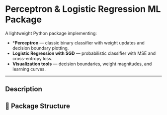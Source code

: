 # Perceptron & Logistic Regression ML Package

A lightweight Python package implementing:

- ***Perceptron** — classic binary classifier with weight updates and decision boundary plotting.
- **Logistic Regression with SGD** — probabilistic classifier with MSE and cross-entropy loss.
- **Visualization tools** — decision boundaries, weight magnitudes, and learning curves.

---

## Description



## 📂 Package Structure

